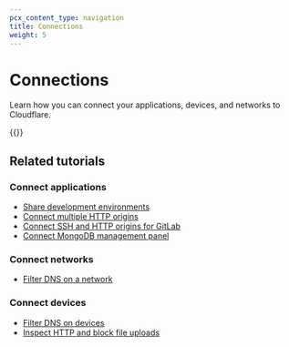 ```yaml
---
pcx_content_type: navigation
title: Connections
weight: 5
---
```


# Connections

Learn how you can connect your applications, devices, and networks to Cloudflare.

{{<directory-listing>}}

## Related tutorials

### Connect applications

- [Share development environments](/cloudflare-one/connections/connect-apps/install-and-setup/tunnel-guide/local/)
- [Connect multiple HTTP origins](/cloudflare-one/connections/connect-apps/install-and-setup/tunnel-guide/local/)
- [Connect SSH and HTTP origins for GitLab](/cloudflare-one/tutorials/gitlab/)
- [Connect MongoDB management panel](/cloudflare-one/tutorials/mongodb-tunnel/)

### Connect networks

- [Filter DNS on a network](/cloudflare-one/connections/connect-devices/agentless/dns/locations/)

### Connect devices

- [Filter DNS on devices](/cloudflare-one/policies/filtering/initial-setup/dns/)
- [Inspect HTTP and block file uploads](/cloudflare-one/policies/filtering/http-policies/common-policies/#block-google-drive-uploads)
